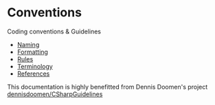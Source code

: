 # Conventions
Coding conventions &amp; Guidelines


* [Naming](./Src/Guidelines/0001_Naming.md)
* [Formatting](./Src/Guidelines/0002_Formatting.md)
* [Rules](./Src/Guidelines/0098_Rules.md)
* [Terminology](./Src/Guidelines/0099_Terminology.md)
* [References](./Src/Guidelines/0100_References.md)


This documentation is highly benefitted from Dennis Doomen's project [dennisdoomen/CSharpGuidelines](https://github.com/dennisdoomen/CSharpGuidelines)
